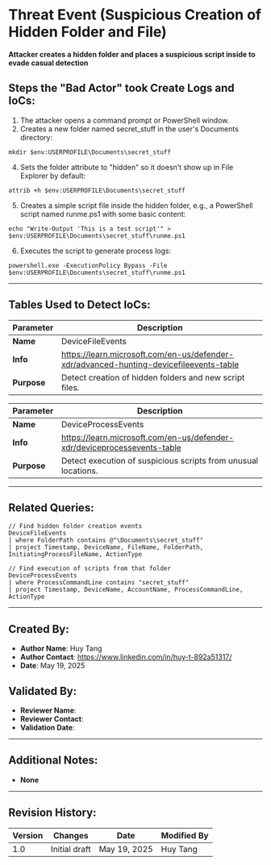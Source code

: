 # Threat Event (Suspicious Creation of Hidden Folder and File)
**Attacker creates a hidden folder and places a suspicious script inside to evade casual detection**

## Steps the "Bad Actor" took Create Logs and IoCs:
1. The attacker opens a command prompt or PowerShell window.
2. Creates a new folder named secret_stuff in the user's Documents directory:
```kql
mkdir $env:USERPROFILE\Documents\secret_stuff
```
4. Sets the folder attribute to "hidden" so it doesn’t show up in File Explorer by default:
```kql
attrib +h $env:USERPROFILE\Documents\secret_stuff
```
5. Creates a simple script file inside the hidden folder, e.g., a PowerShell script named runme.ps1 with some basic content:
```kql
echo "Write-Output 'This is a test script'" > $env:USERPROFILE\Documents\secret_stuff\runme.ps1
```
6. Executes the script to generate process logs:
```kql
powershell.exe -ExecutionPolicy Bypass -File $env:USERPROFILE\Documents\secret_stuff\runme.ps1
```

---

## Tables Used to Detect IoCs:
| **Parameter**       | **Description**                                                              |
|---------------------|------------------------------------------------------------------------------|
| **Name**| DeviceFileEvents|
| **Info**|	https://learn.microsoft.com/en-us/defender-xdr/advanced-hunting-devicefileevents-table |
| **Purpose**| 	Detect creation of hidden folders and new script files. |

| **Parameter**       | **Description**                                                              |
|---------------------|------------------------------------------------------------------------------|
| **Name**| DeviceProcessEvents|
| **Info**|	https://learn.microsoft.com/en-us/defender-xdr/deviceprocessevents-table |
| **Purpose**| 	Detect execution of suspicious scripts from unusual locations. |

---

## Related Queries:
```kql
// Find hidden folder creation events
DeviceFileEvents
| where FolderPath contains @"\Documents\secret_stuff"
| project Timestamp, DeviceName, FileName, FolderPath, InitiatingProcessFileName, ActionType

// Find execution of scripts from that folder
DeviceProcessEvents
| where ProcessCommandLine contains "secret_stuff"
| project Timestamp, DeviceName, AccountName, ProcessCommandLine, ActionType
```

---

## Created By:
- **Author Name**: Huy Tang
- **Author Contact**: https://www.linkedin.com/in/huy-t-892a51317/
- **Date**: May 19, 2025

## Validated By:
- **Reviewer Name**: 
- **Reviewer Contact**: 
- **Validation Date**: 

---

## Additional Notes:
- **None**

---

## Revision History:
| **Version** | **Changes**                   | **Date**         | **Modified By**   |
|-------------|-------------------------------|------------------|-------------------|
| 1.0         | Initial draft                  | May 19, 2025  | Huy Tang  
